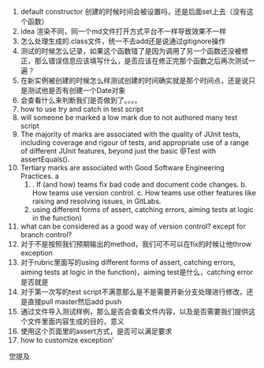 1. default constructor 创建的时候时间会被设置吗，还是后面set上去（没有这个函数）
2. idea 渲染不同，同一个md文件打开方式平台不一样导致效果不一样
3. 怎么处理生成的.class文件，统一不去add还是说通过gitignore操作
4. 测试的时候怎么记录，如果这个函数错了是因为调用了另一个函数还没被修正，那么错误信息应该填写什么，是否应该在修正完那个函数之后再次测试一遍？
5. 在新实例被创建的时候怎么样测试创建的时间确实就是那个时间点，还是说只是测试他是否有创建一个Date对象
6. 会查看什么来判断我们是否做到了。。。。
7. how to use try and catch in test script
8. will someone be marked a low mark due to not authored many test script
9. The majority of marks are associated with the quality of JUnit tests, including coverage and rigour of tests, and appropriate use of a range of different JUnit features, beyond just the basic @Test with assertEquals().
10. Tertiary marks are associated with Good Software Engineering Practices. a
    1. . If (and how) teams fix bad code and document code changes. b. How teams use version control. c. How teams use other features like raising and resolving issues, in GitLabs.
    2. using different forms of assert, catching errors, aiming tests at logic in the function)
11. what can be considered as a good way of version control? except for branch control?
12. 对于不是按照我们预期输出的method，我们可不可以在fix的时候让他throw exception
13. 对于rubric里面写的using different forms of assert, catching errors, aiming tests at logic in the function)，aiming test是什么，catching error 是否就是
14. 对于第一次写的test script不满意那么是不是需要开新分支处理进行修改，还是直接pull master然后add push
15. 通过文件导入测试样例，那么是否会查看文件内容，以及是否需要我们提供这个文件里面内容生成的目的，意义
16. 使用这个页面里的assert方式，是否可以满足要求
17. how to customize exception'

您提及

